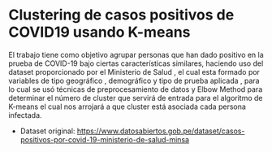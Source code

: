 # Clustering de casos positivos de COVID19 usando K-means

El trabajo tiene como objetivo agrupar personas que han dado positivo en la prueba de COVID-19 bajo ciertas características similares, haciendo uso del dataset proporcionado por 
el Ministerio de Salud , el cual esta formado por variables de tipo geográfico , demográfico y tipo de prueba aplicada , para lo cual se usó técnicas de preprocesamiento de datos 
y Elbow Method para determinar el número de cluster que servirá de entrada para el algoritmo de K-means el cual nos arrojará a que cluster está asociada cada persona infectada.

- Dataset original: https://www.datosabiertos.gob.pe/dataset/casos-positivos-por-covid-19-ministerio-de-salud-minsa
